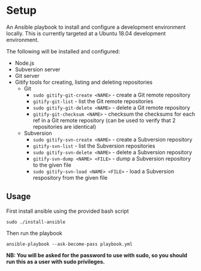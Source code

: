 # Setup

An Ansible playbook to install and configure a development environment locally. This is currently targeted at a Ubuntu 18.04 development environment.

The following will be installed and configured:

- Node.js
- Subversion server
- Git server
- Gitify tools for creating, listing and deleting repositories
  - Git
    - `sudo gitify-git-create <NAME>` - create a Git remote repository
    - `gitify-git-list` - list the Git remote repositories
    - `sudo gitify-git-delete <NAME>` - delete a Git remote repository
    - `gitify-git-checksum <NAME>` - checksum the checksums for each ref in a Git remote repository (can be used to verify that 2 repositories are identical)
  - Subversion
    - `sudo gitify-svn-create <NAME>` - create a Subversion repository
    - `gitify-svn-list` - list the Subversion repositories
    - `sudo gitify-svn-delete <NAME>` - delete a Subversion repository
    - `gitify-svn-dump <NAME> <FILE>` - dump a Subversion repository to the given file
    - `sudo gitify-svn-load <NAME> <FILE>` - load a Subversion respository from the given file

## Usage

First install ansible using the provided bash script

```
sudo ./install-ansible
```

Then run the playbook

```
ansible-playbook --ask-become-pass playbook.yml
```

**NB: You will be asked for the password to use with sudo, so you should run this as a user with sudo privileges.**
